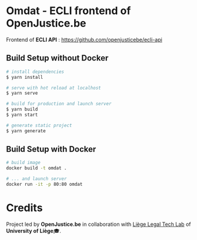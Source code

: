 # Omdat - ECLI frontend of OpenJustice.be

Frontend of **ECLI API** : <https://github.com/openjusticebe/ecli-api>

## Build Setup without Docker

```bash
# install dependencies
$ yarn install

# serve with hot reload at localhost
$ yarn serve

# build for production and launch server
$ yarn build
$ yarn start

# generate static project
$ yarn generate
```

## Build Setup with Docker

```bash
# build image
docker build -t omdat .

# ... and launch server
docker run -it -p 80:80 omdat
```

# Credits
Project led by **OpenJustice.be** in collaboration with [Liège Legal Tech Lab](https://legaltech.uliege.be/) of **University of Liège**🎓.
